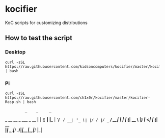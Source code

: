 # kocifier              
KoC scripts for customizing distributions

## How to test the script
### Desktop
```
curl -sSL https://raw.githubusercontent.com/kidsoncomputers/kocifier/master/kocify.sh | bash
```
### Pi
```
curl -sSL https://raw.githubusercontent.com/ch1x0r/kocifier/master/kocifier-Rasp.sh | bash
```



             _    _     _     
 _ __ __ _ ___ _ __ | | _(_) __| |___ 
| '__/ _` / __| '_ \| |/ / |/ _` / __|
| | | (_| \__ \ |_) |   <| | (_| \__ \
|_|  \__,_|___/ .__/|_|\_\_|\__,_|___/
              |_|                     
